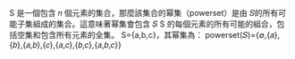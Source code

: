 S 是一個包含 𝑛 個元素的集合，那麼該集合的幂集（powerset）是由 
𝑆的所有可能子集組成的集合。這意味著幂集會包含 𝑆
S 的每個元素的所有可能的組合，包括空集和包含所有元素的全集。
S={a,b,c}，其幂集為：
powerset(𝑆)={∅,{𝑎},{𝑏},{𝑎,𝑏},{𝑐},{𝑎,𝑐},{𝑏,𝑐},{𝑎,𝑏,𝑐}}
